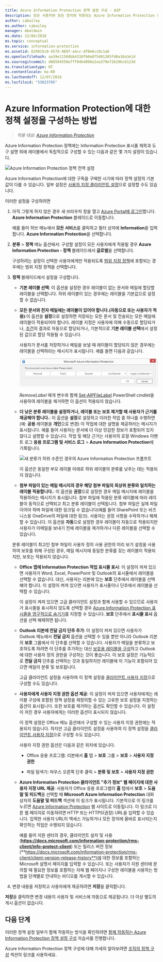 ```yaml
---
title: Azure Information Protection 정책 설정 구성 - AIP
description: 모든 사용자와 모든 장치에 적용되는 Azure Information Protection 정책의 설정을 구성하는 방법을 설명합니다.
author: cabailey
ms.author: cabailey
manager: mbaldwin
ms.date: 12/04/2018
ms.topic: conceptual
ms.service: information-protection
ms.assetid: 629815c0-457d-4697-a4cc-df0e6cc0c1a6
ms.openlocfilehash: aa39e1150dbb4310fb0e075d01385f40a18a3e1d
ms.sourcegitcommit: d06594550e7ff94b4098a2aa379ef2b19bc6123d
ms.translationtype: HT
ms.contentlocale: ko-KR
ms.lasthandoff: 12/07/2018
ms.locfileid: "53023705"
---
```

# <a name="how-to-configure-the-policy-settings-for-azure-information-protection"></a>Azure Information Protection에 대한 정책 설정을 구성하는 방법

>*적용 대상: [Azure Information Protection](https://azure.microsoft.com/pricing/details/information-protection)*

Azure Information Protection 정책에는 Information Protection 표시줄 제목과 도구 설명 외에 레이블에서 독립적으로 구성할 수 있는 다음과 같은 몇 가지 설정이 있습니다.

![Azure Information Protection 정책 전역 설정](./media/info-protect-policy-default-settingsv3.png)

Azure Information Protection에 대한 구독을 구매한 시기에 따라 정책 설정의 기본값이 다를 수 있습니다. 일부 설정은 [사용자 지정 클라이언트 설정](./rms-client/client-admin-guide-customizations.md)으로 설정할 수도 있습니다.

이러한 설정을 구성하려면

1. 아직 그렇게 하지 않은 경우 새 브라우저 창을 열고 [Azure Portal에 로그인](configure-policy.md#signing-in-to-the-azure-portal)합니다. **Azure Information Protection** 블레이드로 이동합니다.
    
    예를 들어 허브 메뉴에서 **모든 서비스**를 클릭하고 필터 상자에 **Information**을 입력합니다. **Azure Information Protection**을 선택합니다.

2. **분류** > **정책** 메뉴 옵션에서: 구성할 설정이 모든 사용자에게 적용될 경우 **Azure Information Protection - 정책** 블레이드에서 **글로벌**을 선택합니다.
    
    구성하려는 설정이 선택한 사용자에게만 적용되도록 [범위 지정 정책](configure-policy-scope.md)에 포함되는 경우에는 범위 지정 정책을 선택합니다.

3. **정책** 블레이드에서 설정을 구성합니다.
    
    - **기본 레이블 선택**: 이 옵션을 설정한 경우 레이블이 없는 문서와 메일에 할당할 레이블을 선택합니다. 하위 레이블이 있는 경우에는 레이블을 기본값으로 설정할 수 없습니다. 
    
    - **모든 문서와 전자 메일에는 레이블이 있어야 합니다.(자동으로 또는 사용자가 적용)**:이 옵션을 **설정**으로 설정하면 저장되는 모든 문서 및 전송되는 모든 메일에 레이블이 적용되어야 합니다. 레이블 지정은 사용자에 의해 수동으로 할당되거나, [조건](configure-policy-classification.md)의 결과로 자동으로 할당되거나, 기본적으로 **기본 레이블 선택**에서 설정된 값으로 할당 적용될 수 있습니다.
        
        사용자가 문서를 저장하거나 메일을 보낼 때 레이블이 할당되지 않은 경우에는 레이블을 선택하라는 메시지가 표시됩니다. 예를 들면 다음과 같습니다.
        
        ![레이블 지정이 적용된 경우의 Azure Information Protection 프롬프트](./media/info-protect-enforce-labelv2.png)
        
        *RemoveLabel* 매개 변수와 함께 [Set-AIPFileLabel](/powershell/module/azureinformationprotection/set-aipfilelabel) PowerShell cmdlet을 사용하여 레이블을 제거하면 이 옵션이 적용되지 않습니다.
        
    - **더 낮은 분류 레이블을 설정하거나, 레이블 또는 보호 제거할 때 사용자가 근거를 제공해야 합니다.**: 이 옵션을 **설정**로 설정하고 이러한 작업 중 하나를 수행하면(예: **공용** 레이블을 **개인**으로 변경) 이 작업에 대한 설명을 제공하라는 메시지가 표시됩니다. 예를 들어 사용자는 문서에 더 이상 민감한 정보가 포함되어 있지 않다고 설명할 수 있습니다. 작업 및 해당 근거는 사용자의 로컬 Windows 이벤트 로그 **응용 프로그램 및 서비스 로그** > **Azure Information Protection**에 기록됩니다.  
        
        ![새 분류가 하위 수준인 경우의 Azure Information Protection 프롬프트](./media/info-protect-lower-justification.png)
        
        이 옵션은 동일한 부모 레이블 아래로 하위 레이블의 분류를 낮추는 데는 적용되지 않습니다.
        
    - **첨부 파일이 있는 메일 메시지의 경우 해당 첨부 파일의 최상위 분류와 일치하는 레이블 적용합니다.**: 이 옵션을 **권장**으로 설정한 경우 메일 메시지에 레이블을 적용하라는 메시지가 표시됩니다. 첨부 파일에 적용된 분류 레이블에 따라 레이블이 동적으로 선택되고 최고 분류 레이블이 선택됩니다. 첨부 파일은 실제 파일이어야 하며 파일에 대한 링크일 수 없습니다(예를 들어 SharePoint 또는 비즈니스용 OneDrive의 파일에 대한 링크). 사용자는 권장 사항을 수락하거나 해제할 수 있습니다. 이 옵션을 **자동**으로 설정한 경우 레이블이 자동으로 적용되지만 사용자가 이메일을 보내기 전에 레이블을 제거하거나 다른 레이블을 선택할 수 있습니다.
    
    분류 레이블이 최고인 첨부 파일이 사용자 정의 사용 권한의 미리 보기 설정을 사용하여 보호를 위해 구성된 경우, 메일 메시지에 동일한 분류를 갖는 레이블이 적용되지만, 보호는 적용되지 않습니다.
    
    - **Office 앱에 Information Protection 작업 표시줄 표시**: 이 설정이 꺼져 있으면 사용자가 Word, Excel, PowerPoint 및 Outlook의 표시줄에서 레이블을 선택할 수 없습니다. 대신, 사용자는 리본에 있는 **보호** 단추에서 레이블을 선택해야 합니다. 이 설정이 켜져 있으면 사용자가 표시줄이나 단추에서 레이블을 선택할 수 있습니다.
        
        이 설정이 켜져 있으면 고급 클라이언트 설정과 함께 사용할 수 있으므로 사용자가 표시줄을 표시하지 않도록 선택할 경우 [Azure Information Protection 표시줄을 영구적으로 숨기기](./rms-client/client-admin-guide-customizations.md#permanently-hide-the-azure-information-protection-bar)를 지정할 수 있습니다. **보호** 단추에서 **표시줄 표시** 옵션을 선택 해제하면 됩니다.
    
    - **Outlook 리본에 전달 금지 단추 추가**: 이 설정이 켜져 있으면 사용자가 Outlook 메뉴에서 **전달 금지** 옵션을 선택할 수 있을 뿐만 아니라 Outlook 리본의 **보호** 그룹에서 이 단추를 선택할 수 있습니다. 사용자가 메일을 분류하고 보호하도록 하려면 이 단추를 추가하는 대신 [보호용 레이블을 구성](configure-policy-protection.md)하고 Outlook에 대한 사용자 정의 권한을 구성하는 것이 좋습니다. 이 보호 설정은 기능적으로 **전달 금지** 단추를 선택하는 것과 동일하지만 레이블에 이 기능이 포함되어 있으면 메일이 분류 및 보호됩니다.
    
        고급 클라이언트 설정을 사용하여 이 정책 설정을 [클라이언트 사용자 지정](./rms-client/client-admin-guide-customizations.md#hide-or-show-the-do-not-forward-button-in-outlook)으로 구성할 수도 있습니다.
    
    - **사용자에게 사용자 지정 권한 옵션 제공**: 이 설정이 켜져 있으면 사용자에게는 레이블 구성에 포함된 정책 설정을 재정의할 수 있는 고유한 보호 설정을 지정하는 옵션이 표시됩니다. 또한 보호를 제거하는 옵션도 확인할 수 있습니다. 이 설정이 꺼진 경우 사용자에게는 이러한 옵션이 표시되지 않습니다.
        
        이 정책 설정은 Office 메뉴 옵션에서 구성할 수 있는 사용자 지정 권한에는 적용되지 않습니다. 하지만 고급 클라이언트 설정을 사용하여 이 정책 설정을 [클라이언트 사용자 지정](./rms-client/client-admin-guide-customizations.md#make-the-custom-permissions-options-available-or-unavailable-to-users)으로 구성할 수도 있습니다.
        
        사용자 지정 권한 옵션은 다음과 같은 위치에 있습니다.
        
        - Office 응용 프로그램: 리본에서 **홈** 탭 > **보호** 그룹 > **보호** > **사용자 지정 권한**
        
        - 파일 탐색기: 마우스 오른쪽 단추 클릭 > **분류 및 보호** > **사용자 지정 권한**
    
    - **Azure Information Protection 클라이언트 "추가 정보" 웹 페이지에 대한 사용자 지정 URL 제공**: 사용자가 Office 응용 프로그램의 **홈** 탭에서 **보호** > **도움말 및 피드백**을 선택할 때 **Microsoft Azure Information Protection** 대화 상자의 **도움말 및 피드백** 섹션에 이 링크가 표시됩니다. 기본적으로 이 링크를 누르면 [Azure Information Protection](https://www.microsoft.com/cloud-platform/azure-information-protection) 웹 사이트로 이동됩니다. 이 링크로 다른 웹 페이지로 이동하려면 HTTP 또는 HTTPS(권장) URL을 입력할 수 있습니다. 입력한 사용자 URL이 액세스 가능하거나 모든 장치에 올바로 표시되는지 확인하는 작업은 수행되지 않습니다.
        
        예를 들어 지원 센터의 경우, 클라이언트 설치 및 사용(**https://docs.microsoft.com/information-protection/rms-client/info-protect-client**) 또는 릴리스 버전 정보(**https://docs.microsoft.com/information-protection/rms-client/client-version-release-history**)에 대한 정보를 포함하는 Microsoft 설명서 페이지를 입력할 수 있습니다. 또는 사용자가 지원 센터에 문의할 때 필요한 정보를 포함하는 자체 웹 페이지나 구성한 레이블을 사용하는 방법을 단계별로 안내하는 비디오를 게시할 수 있습니다.

3. 변경 내용을 저장하고 사용자에게 제공하려면 **저장**을 클릭합니다.

**저장**을 클릭하면 변경 내용이 사용자 및 서비스에 자동으로 제공됩니다. 더 이상 별도의 게시 옵션이 없습니다.

## <a name="next-steps"></a>다음 단계

이러한 정책 설정 일부가 함께 작동하는 방식을 확인하려면 [함께 작동하는 Azure Information Protection 정책 설정 구성](infoprotect-settings-tutorial.md) 자습서를 진행합니다.

Azure Information Protection 정책 구성에 대해 자세히 알아보려면 [조직의 정책 구성](configure-policy.md#configuring-your-organizations-policy) 섹션의 링크를 사용하세요.

